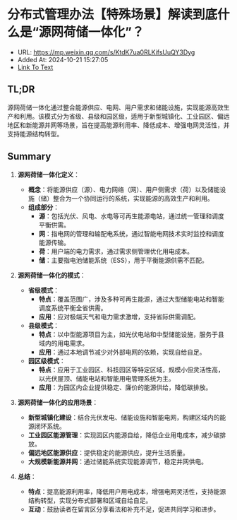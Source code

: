 # 分布式管理办法【特殊场景】解读到底什么是“源网荷储一体化”？
- URL: https://mp.weixin.qq.com/s/KtdK7ua0RLKifsUuQY3Dyg
- Added At: 2024-10-21 15:27:05
- [Link To Text](2024-10-21-分布式管理办法【特殊场景】解读到底什么是“源网荷储一体化”？_raw.md)

## TL;DR
源网荷储一体化通过整合能源供应、电网、用户需求和储能设施，实现能源高效生产和利用。该模式分为省级、县级和园区级，适用于新型城镇化、工业园区、偏远地区和新能源并网等场景，旨在提高能源利用率、降低成本、增强电网灵活性，并支持能源结构转型。

## Summary
1. **源网荷储一体化定义**：
   - **概念**：将能源供应（源）、电力网络（网）、用户侧需求（荷）以及储能设施（储）整合为一个协同运行的系统，实现能源的高效生产和利用。
   - **组成部分**：
     - **源**：包括光伏、风电、水电等可再生能源电站，通过统一管理和调度平衡供需。
     - **网**：指电网的管理和输配电系统，通过智能电网技术实时监控和调度能源传输。
     - **荷**：用户端的电力需求，通过需求侧管理优化用电成本。
     - **储**：主要指电池储能系统（ESS），用于平衡能源供需不匹配。

2. **源网荷储一体化的模式**：
   - **省级模式**：
     - **特点**：覆盖范围广，涉及多种可再生能源，通过大型储能电站和智能调度系统平衡全省供需。
     - **应用**：应对极端天气和电力需求激增，支持省际供需调配。
   - **县级模式**：
     - **特点**：以中型能源项目为主，如光伏电站和中型储能设施，服务于县域内的用电需求。
     - **应用**：通过本地调节减少对外部电网的依赖，实现自给自足。
   - **园区级模式**：
     - **特点**：应用于工业园区、科技园区等特定区域，规模小但灵活性高，以光伏屋顶、储能电站和智能用电管理系统为主。
     - **应用**：为园区内企业提供稳定、廉价的能源供给，降低碳排放。

3. **源网荷储一体化的应用场景**：
   - **新型城镇化建设**：结合光伏发电、储能设施和智能电网，构建区域内的能源闭环系统。
   - **工业园区能源管理**：实现园区内能源自给，降低企业用电成本，减少碳排放。
   - **偏远地区能源供应**：提供稳定的能源供应，提升生活质量。
   - **大规模新能源并网**：通过储能系统实现能源调节，稳定并网供电。

4. **总结**：
   - **特点**：提高能源利用率，降低用户用电成本，增强电网灵活性，支持能源结构转型，实现分布式部署和区域自给自足。
   - **互动**：鼓励读者在留言区分享看法和补充不足，促进共同学习和进步。

